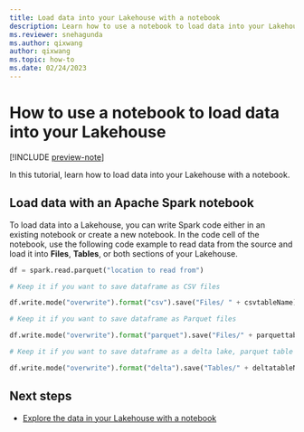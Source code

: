 ```yaml
---
title: Load data into your Lakehouse with a notebook
description: Learn how to use a notebook to load data into your Lakehouse.
ms.reviewer: snehagunda
ms.author: qixwang
author: qixwang
ms.topic: how-to
ms.date: 02/24/2023
---
```


# How to use a notebook to load data into your Lakehouse

[!INCLUDE [preview-note](../includes/preview-note.md)]

In this tutorial, learn how to load data into your Lakehouse with a notebook.

## Load data with an Apache Spark notebook

To load data into a Lakehouse, you can write Spark code either in an existing notebook or create a new notebook. In the code cell of the notebook, use the following code example to read data from the source and load it into **Files**, **Tables**, or both sections of your Lakehouse.

```python
df = spark.read.parquet("location to read from") 

# Keep it if you want to save dataframe as CSV files

df.write.mode("overwrite").format("csv").save("Files/ " + csvtableName)

# Keep it if you want to save dataframe as Parquet files

df.write.mode("overwrite").format("parquet").save("Files/" + parquettableName)

# Keep it if you want to save dataframe as a delta lake, parquet table

df.write.mode("overwrite").format("delta").save("Tables/" + deltatableName)
```

## Next steps

- [Explore the data in your Lakehouse with a notebook](lakehouse-notebook-explore.md)
